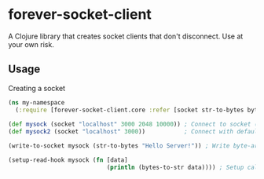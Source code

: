 # forever-socket-client

A Clojure library that creates socket clients that don't disconnect.  Use at your own risk.

## Usage

Creating a socket
```clojure
(ns my-namespace
  (:require [forever-socket-client.core :refer [socket str-to-bytes bytes-to-str]])) ; Import
    
(def mysock (socket "localhost" 3000 2048 10000)) ; Connect to socket (hostname port buffer-size retry-interval)
(def mysock2 (socket "localhost" 3000))           ; Connect with default buffer and retry interval (2048 bytes and 5 seconds)

(write-to-socket mysock (str-to-bytes "Hello Server!")) ; Write byte-array to socket

(setup-read-hook mysock (fn [data]
                            (println (bytes-to-str data)))) ; Setup callback function for received bytes (receiver thread cannot be stopped and only one hook can be created)
```
